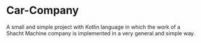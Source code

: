 # Car-Company
A small and simple project with Kotlin language in which the work of a Shacht Machine company is implemented in a very general and simple way.
